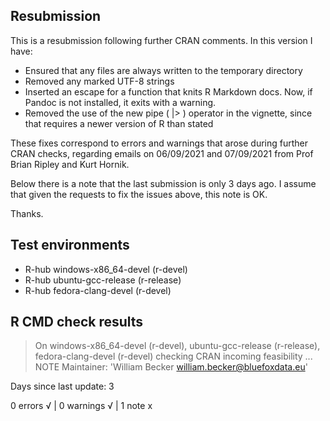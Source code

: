 ## Resubmission

This is a resubmission following further CRAN comments. In this version I have:

* Ensured that any files are always written to the temporary directory
* Removed any marked UTF-8 strings
* Inserted an escape for a function that knits R Markdown docs. Now, if Pandoc is not installed, it exits with a warning.
* Removed the use of the new pipe ( |> ) operator in the vignette, since that requires a newer version of R than stated

These fixes correspond to errors and warnings that arose during further CRAN checks, regarding emails on 06/09/2021 and 07/09/2021 from Prof Brian Ripley and Kurt Hornik.

Below there is a note that the last submission is only 3 days ago. I assume that given the requests to fix the issues above, this note is OK.

Thanks.

## Test environments
- R-hub windows-x86_64-devel (r-devel)
- R-hub ubuntu-gcc-release (r-release)
- R-hub fedora-clang-devel (r-devel)

## R CMD check results
> On windows-x86_64-devel (r-devel), ubuntu-gcc-release (r-release), fedora-clang-devel (r-devel)
  checking CRAN incoming feasibility ... NOTE
  Maintainer: 'William Becker <william.becker@bluefoxdata.eu>'
  
  Days since last update: 3

0 errors √ | 0 warnings √ | 1 note x
